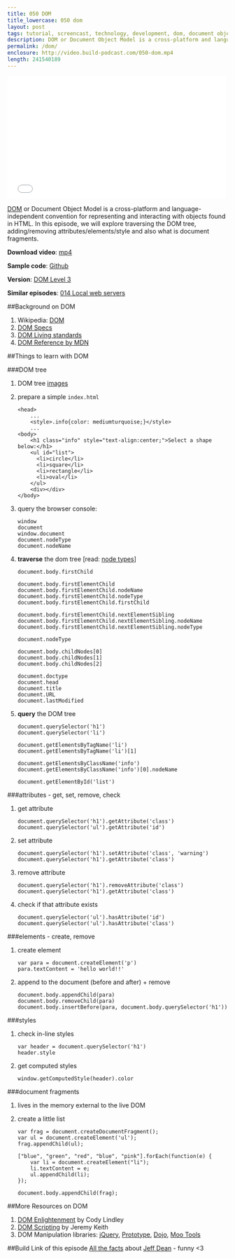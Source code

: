 ```yaml
---
title: 050 DOM
title_lowercase: 050 dom
layout: post
tags: tutorial, screencast, technology, development, dom, document object model, html, javascript, tree, node
description: DOM or Document Object Model is a cross-platform and language-independent convention for representing and interacting with objects found in HTML. In this episode, we will explore traversing the DOM tree, adding/removing attributes/elements/style and also what is document fragments.
permalink: /dom/
enclosure: http://video.build-podcast.com/050-dom.mp4
length: 241540189
---
```


<div id="video"><iframe src="//player.vimeo.com/video/73913590" width="500" height="281" frameborder="0" webkitallowfullscreen mozallowfullscreen allowfullscreen></iframe></div>

[DOM](http://en.wikipedia.org/wiki/Document_Object_Model) or Document Object Model is a cross-platform and language-independent convention for representing and interacting with objects found in HTML. In this episode, we will explore traversing the DOM tree, adding/removing attributes/elements/style and also what is document fragments.

<p><strong>Download video</strong>: <a href="http://video.build-podcast.com/050-dom.mp4" download="build-podcast-050-dom.mp4">mp4</a></p>

**Sample code**: [Github](https://github.com/sayanee/build-podcast/tree/master/050-dom)

**Version**: [DOM Level 3](http://www.w3.org/TR/DOM-Level-3-Core/)

**Similar episodes**: [014 Local web servers](/local-web-servers/)

##Background on DOM
1. Wikipedia: [DOM](http://en.wikipedia.org/wiki/Document_Object_Model)
1. [DOM Specs](http://www.w3.org/TR/dom)
1. [DOM Living standards](http://dom.spec.whatwg.org/)
1. [DOM Reference by MDN](https://developer.mozilla.org/en-US/docs/DOM/DOM_Reference)


##Things to learn with DOM

###DOM tree
1. DOM tree [images](https://www.google.com/search?q=DOM+tree)
1. prepare a simple `index.html`

    ```
    <head>
        ...
        <style>.info{color: mediumturquoise;}</style>
        ...
    <body>
        <h1 class="info" style="text-align:center;">Select a shape below:</h1>
        <ul id="list">
          <li>circle</li>
          <li>square</li>
          <li>rectangle</li>
          <li>oval</li>
        </ul>
        <div></div>
    </body>
    ```
1. query the browser console:

    ```
    window
    document
    window.document
    document.nodeType
    document.nodeName
    ```
1. **traverse** the dom tree [read: [node types](https://developer.mozilla.org/en-US/docs/Web/API/Node.nodeType)]

    ```
    document.body.firstChild

    document.body.firstElementChild
    document.body.firstElementChild.nodeName
    document.body.firstElementChild.nodeType
    document.body.firstElementChild.firstChild

    document.body.firstElementChild.nextElementSibling
    document.body.firstElementChild.nextElementSibling.nodeName
    document.body.firstElementChild.nextElementSibling.nodeType

    document.nodeType

    document.body.childNodes[0]
    document.body.childNodes[1]
    document.body.childNodes[2]

    document.doctype
    document.head
    document.title
    document.URL
    document.lastModified
    ```
1. **query** the DOM tree

    ```
    document.querySelector('h1')
    document.querySelector('li')

    document.getElementsByTagName('li')
    document.getElementsByTagName('li')[1]

    document.getElementsByClassName('info')
    document.getElementsByClassName('info')[0].nodeName

    document.getElementById('list')
    ```

###attributes - get, set, remove, check

1. get attribute

    ```
    document.querySelector('h1').getAttribute('class')
    document.querySelector('ul').getAttribute('id')
    ```
1. set attribute

    ```
    document.querySelector('h1').setAttribute('class', 'warning')
    document.querySelector('h1').getAttribute('class')
    ```
1. remove attribute

    ```
    document.querySelector('h1').removeAttribute('class')
    document.querySelector('h1').getAttribute('class')
    ```

1. check if that attribute exists

    ```
    document.querySelector('ul').hasAttribute('id')
    document.querySelector('ul').hasAttribute('class')
    ```

###elements - create, remove

1. create element

    ```
    var para = document.createElement('p')
    para.textContent = 'hello world!!'
    ```
1. append to the document (before and after) + remove

    ```
    document.body.appendChild(para)
    document.body.removeChild(para)
    document.body.insertBefore(para, document.body.querySelector('h1'))
    ```

###styles

1. check in-line styles

    ```
    var header = document.querySelector('h1')
    header.style
    ```
1. get computed styles

    ```
    window.getComputedStyle(header).color
    ```

###document fragments

1. lives in the memory external to the live DOM
1. create a little list

    ```
    var frag = document.createDocumentFragment();
    var ul = document.createElement('ul');
    frag.appendChild(ul);

    ["blue", "green", "red", "blue", "pink"].forEach(function(e) {
        var li = document.createElement("li");
        li.textContent = e;
        ul.appendChild(li);
    });

    document.body.appendChild(frag);
    ```


##More Resources on DOM
1. [DOM Enlightenment](http://shop.oreilly.com/product/0636920027690.do) by Cody Lindley
1. [DOM Scripting](http://www.amazon.com/DOM-Scripting-Design-JavaScript-Document/dp/1430233893) by Jeremy Keith
1. DOM Manipulation libraries: [jQuery](http://jquery.com/), [Prototype](http://prototypejs.org/), [Dojo](http://dojotoolkit.org/), [Moo Tools](http://mootools.net/)

##Build Link of this episode
[All the facts](http://www.quora.com/Jeff-Dean/What-are-all-the-Jeff-Dean-facts) about [Jeff Dean](http://www.quora.com/Jeff-Dean/Who-is-Jeff-Dean) - funny <3
